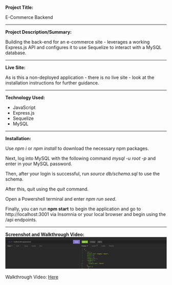 **Project Title:**

E-Commerce Backend

---

**Project Description/Summary:**

Building the back-end for an e-commerce site - leverages a working Express.js API and configures it to use Sequelize to interact with a MySQL database.

---

**Live Site:**

As is this a non-deployed application - there is no live site - look at the installation instructions for further guidance.

---

**Technology Used:**

- JavaScript
- Express.js
- Sequelize
- MySQL

---

**Installation:**

Use _npm i_ or _npm install_ to download the necessary npm packages.

Next, log into MySQL with the following command _mysql -u root -p_ and enter in your MySQL password.

Then, after your login is successful, run _source db/schema.sql_ to use the schema.

After this, quit using the _quit_ command.

Open a Powershell terminal and enter _npm run seed_.

Finally, you can run **npm start** to begin the application and go to http://localhost:3001 via Insomnia or your local browser and begin using the /api endpoints.

---

**Screenshot and Walkthrough Video:**
![Screenshot Text TBD ](./assets/screenshot.jpg)

Walkthrough Video: [Here](https://watch.screencastify.com/v/pIgrtJGg4Z5tqOUiwfTg)
